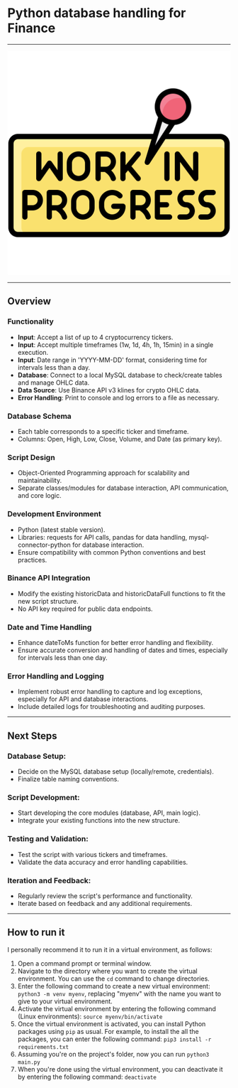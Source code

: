 # Python database handling for Finance

---

![img.png](files/img.png)

---

## Overview

### Functionality
* **Input**: Accept a list of up to 4 cryptocurrency tickers.
* **Input**: Accept multiple timeframes (1w, 1d, 4h, 1h, 15min) in a single execution.
* **Input**: Date range in 'YYYY-MM-DD' format, considering time for intervals less than a day.
* **Database**: Connect to a local MySQL database to check/create tables and manage OHLC data.
* **Data Source**: Use Binance API v3 klines for crypto OHLC data.
* **Error Handling**: Print to console and log errors to a file as necessary.

### Database Schema
* Each table corresponds to a specific ticker and timeframe.
* Columns: Open, High, Low, Close, Volume, and Date (as primary key).

### Script Design
* Object-Oriented Programming approach for scalability and maintainability.
* Separate classes/modules for database interaction, API communication, and core logic.

### Development Environment
* Python (latest stable version).
* Libraries: requests for API calls, pandas for data handling, mysql-connector-python for database interaction.
* Ensure compatibility with common Python conventions and best practices.

### Binance API Integration
* Modify the existing historicData and historicDataFull functions to fit the new script structure.
* No API key required for public data endpoints.

### Date and Time Handling
* Enhance dateToMs function for better error handling and flexibility.
* Ensure accurate conversion and handling of dates and times, especially for intervals less than one day.

### Error Handling and Logging
* Implement robust error handling to capture and log exceptions, especially for API and database interactions.
* Include detailed logs for troubleshooting and auditing purposes.

---

## Next Steps
### Database Setup:
* Decide on the MySQL database setup (locally/remote, credentials).
* Finalize table naming conventions.

### Script Development:
* Start developing the core modules (database, API, main logic).
* Integrate your existing functions into the new structure.

### Testing and Validation:
* Test the script with various tickers and timeframes.
* Validate the data accuracy and error handling capabilities.

### Iteration and Feedback:
* Regularly review the script's performance and functionality.
* Iterate based on feedback and any additional requirements.

---


## How to run it
I personally recommend it to run it in a virtual environment, as follows:
1. Open a command prompt or terminal window.
2. Navigate to the directory where you want to create the virtual environment. You can use the `cd` command to change directories.
3. Enter the following command to create a new virtual environment: `python3 -m venv myenv`, replacing "myenv" with the name you want to give to your virtual environment.
4. Activate the virtual environment by entering the following command (Linux environments): `source myenv/bin/activate`
5. Once the virtual environment is activated, you can install Python packages using `pip` as usual. For example, to install the all the packages, 
you can enter the following command: `pip3 install -r requirements.txt`
6. Assuming you're on the project's folder, now you can run `python3 main.py`
7. When you're done using the virtual environment, you can deactivate it by entering the following command: `deactivate`


